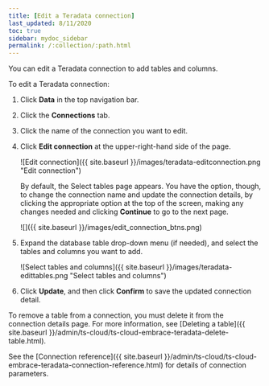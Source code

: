 ```yaml
---
title: [Edit a Teradata connection]
last_updated: 8/11/2020
toc: true
sidebar: mydoc_sidebar
permalink: /:collection/:path.html
---
```


You can edit a Teradata connection to add tables and columns.

To edit a Teradata connection:

1. Click **Data** in the top navigation bar.

2. Click the **Connections** tab.

3. Click the name of the connection you want to edit.

4. Click **Edit connection** at the upper-right-hand side of the page.

   ![Edit connection]({{ site.baseurl }}/images/teradata-editconnection.png "Edit connection")

   By default, the Select tables page appears. You have the option, though, to change the connection name and update the connection details, by clicking the appropriate option at the top of the screen, making any changes needed and clicking **Continue** to go to the next page.

   ![]({{ site.baseurl }}/images/edit_connection_btns.png)

6. Expand the database table drop-down menu (if needed), and select the tables and columns you want to add.

   ![Select tables and columns]({{ site.baseurl }}/images/teradata-edittables.png "Select tables and columns")
   <!--![]({{ site.baseurl }}/images/connection-update.png "Edit connection dialog box") -->

7. Click **Update**, and then click **Confirm** to save the updated connection detail.

To remove a table from a connection, you must delete it from the connection details page. For more information, see [Deleting a table]({{ site.baseurl }}/admin/ts-cloud/ts-cloud-embrace-teradata-delete-table.html).

See the [Connection reference]({{ site.baseurl }}/admin/ts-cloud/ts-cloud-embrace-teradata-connection-reference.html) for details of connection parameters.
